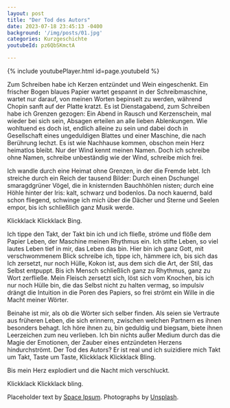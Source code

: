 ```yaml
---
layout: post
title: "Der Tod des Autors"
date: 2023-07-18 23:45:13 -0400
background: '/img/posts/01.jpg'
categories: Kurzgeschichte
youtubeId: pz6QbSKmctA

---
```

{% include youtubePlayer.html id=page.youtubeId %}

<p>Zum Schreiben habe ich Kerzen entzündet und Wein eingeschenkt.
Ein frischer Bogen blaues Papier wartet gespannt in der
Schreibmaschine, wartet nur darauf, von meinen Worten bepinselt zu
werden, während Chopin sanft auf der Platte kratzt. Es ist
Dienstagabend, zum Schreiben habe ich Grenzen gezogen: Ein Abend
in Rausch und Kerzenschein, mal wieder bei sich sein, Absagen
erteilen an alle lieben Ablenkungen. Wie wohltuend es doch ist,
endlich alleine zu sein und dabei doch in Gesellschaft eines
ungeduldigen Blattes und einer Maschine, die nach Berührung lechzt.
Es ist wie Nachhause kommen, obschon mein Herz heimatlos bleibt.
Nur der Wind kennt meinen Namen. Doch ich schreibe ohne Namen,
schreibe unbeständig wie der Wind, schreibe mich frei.</p>

<p>Ich wandle durch eine Heimat ohne Grenzen, in der die Fremde lebt.
Ich streiche durch ein Reich der tausend Bilder: Durch einen
Dschungel smaragdgrüner Vögel, die in knisternden Bauchhöhlen
nisten; durch eine Höhle hinter der Iris: kalt, schwarz und bodenlos.
Da noch kauernd, bald schon fliegend, schwinge ich mich über die
Dächer und Sterne und Seelen empor, bis ich schließlich ganz Musik
werde.</p>

<p>Klickklack Klickklack Bing.</p>

<p>Ich tippe den Takt, der Takt bin ich und ich fließe, ströme und flöße dem Papier Leben, der Maschine meinen Rhythmus ein. Ich stifte Leben, so viel lautes Leben tief in mir, das Leben das bin. Hier bin ich ganz Gott, mit verschwommenem Blick schreibe ich, tippe ich, hämmere ich, bis sich das Ich zersetzt, nur noch Hülle, Kokon ist, aus dem sich die Art, der Stil, das Selbst entpuppt. Bis ich Mensch schließlich ganz zu Rhythmus, ganz zu Wort zerfließe. Mein Fleisch zersetzt sich, löst sich vom Knochen, bis ich nur noch Hülle bin, die das Selbst nicht zu halten vermag, so impulsiv drängt die Intuition in die Poren des Papiers, so frei strömt ein Wille in die Macht meiner Wörter.</p>

<p>Beinahe ist mir, als ob die Wörter sich selber finden. Als seien sie Vertraute aus früheren Leben, die sich erinnern, zwischen welchen Partnern es ihnen besonders behagt. Ich höre ihnen zu, bin geduldig und biegsam, biete ihnen Leerzeichen zum neu verlieben. Ich bin nichts außer Medium durch das die Magie der Emotionen, der Zauber eines entzündeten Herzens hindurchströmt. Der Tod des Autors? Er ist real und ich suizidiere mich Takt um Takt, Taste um Taste, Klickklack Klickklack Bling.</p>


<p>Bis mein Herz explodiert und die Nacht mich verschluckt.</p>
<p>Klickklack Klickklack bling.</p>


<p>Placeholder text by <a href="http://spaceipsum.com/">Space Ipsum</a>. Photographs by <a href="https://unsplash.com/">Unsplash</a>.</p>